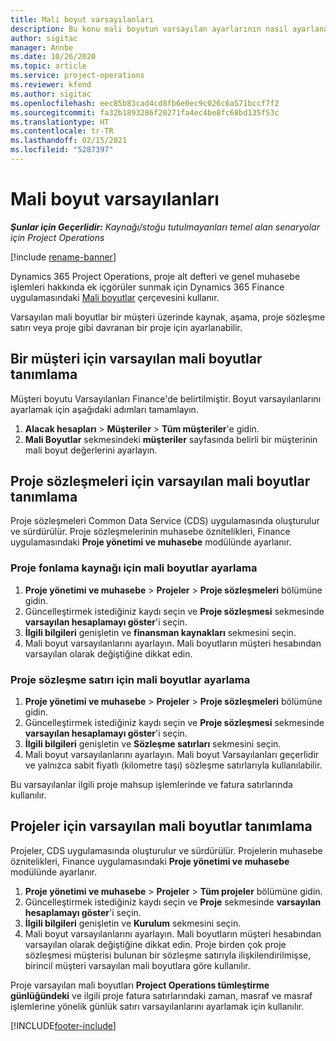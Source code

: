 ```yaml
---
title: Mali boyut varsayılanları
description: Bu konu mali boyutun varsayılan ayarlarının nasıl ayarlanacağı hakkında bilgi sağlar.
author: sigitac
manager: Annbe
ms.date: 10/26/2020
ms.topic: article
ms.service: project-operations
ms.reviewer: kfend
ms.author: sigitac
ms.openlocfilehash: eec85b83cad4cd8fb6e0ec9c026c6a571bccf7f2
ms.sourcegitcommit: fa32b1893286f20271fa4ec4be8fc68bd135f53c
ms.translationtype: HT
ms.contentlocale: tr-TR
ms.lasthandoff: 02/15/2021
ms.locfileid: "5287397"
---
```

# <a name="financial-dimension-defaults"></a>Mali boyut varsayılanları

_**Şunlar için Geçerlidir:** Kaynağı/stoğu tutulmayanları temel alan senaryolar için Project Operations_

[!include [rename-banner](~/includes/cc-data-platform-banner.md)]

Dynamics 365 Project Operations, proje alt defteri ve genel muhasebe işlemleri hakkında ek içgörüler sunmak için Dynamics 365 Finance uygulamasındaki [Mali boyutlar](https://docs.microsoft.com/dynamics365/finance/general-ledger/financial-dimensions) çerçevesini kullanır.

Varsayılan mali boyutlar bir müşteri üzerinde kaynak, aşama, proje sözleşme satırı veya proje gibi davranan bir proje için ayarlanabilir.

## <a name="define-default-financial-dimensions-for-a-customer"></a>Bir müşteri için varsayılan mali boyutlar tanımlama

Müşteri boyutu Varsayılanları Finance'de belirtilmiştir. Boyut varsayılanlarını ayarlamak için aşağıdaki adımları tamamlayın.

1. **Alacak hesapları** > **Müşteriler** > **Tüm müşteriler**'e gidin.
2. **Mali Boyutlar** sekmesindeki **müşteriler** sayfasında belirli bir müşterinin mali boyut değerlerini ayarlayın.

## <a name="define-default-financial-dimensions-for-project-contracts"></a>Proje sözleşmeleri için varsayılan mali boyutlar tanımlama

Proje sözleşmeleri Common Data Service (CDS) uygulamasında oluşturulur ve sürdürülür. Proje sözleşmelerinin muhasebe öznitelikleri, Finance uygulamasındaki **Proje yönetimi ve muhasebe** modülünde ayarlanır.

### <a name="set-financial-dimensions-for-a-project-funding-source"></a>Proje fonlama kaynağı için mali boyutlar ayarlama

1. **Proje yönetimi ve muhasebe** > **Projeler** > **Proje sözleşmeleri** bölümüne gidin.
2. Güncelleştirmek istediğiniz kaydı seçin ve **Proje sözleşmesi** sekmesinde **varsayılan hesaplamayı göster**'i seçin.
3. **İlgili bilgileri** genişletin ve **finansman kaynakları** sekmesini seçin.
4. Mali boyut varsayılanlarını ayarlayın. Mali boyutların müşteri hesabından varsayılan olarak değiştiğine dikkat edin.

### <a name="set-financial-dimensions-for-a-project-contract-line"></a>Proje sözleşme satırı için mali boyutlar ayarlama

1. **Proje yönetimi ve muhasebe** > **Projeler** > **Proje sözleşmeleri** bölümüne gidin.
2. Güncelleştirmek istediğiniz kaydı seçin ve **Proje sözleşmesi** sekmesinde **varsayılan hesaplamayı göster**'i seçin.
3. **İlgili bilgileri** genişletin ve **Sözleşme satırları** sekmesini seçin.
4. Mali boyut varsayılanlarını ayarlayın. Mali boyut Varsayılanları geçerlidir ve yalnızca sabit fiyatlı (kilometre taşı) sözleşme satırlarıyla kullanılabilir.

Bu varsayılanlar ilgili proje mahsup işlemlerinde ve fatura satırlarında kullanılır.

## <a name="define-default-financial-dimensions-for-projects"></a>Projeler için varsayılan mali boyutlar tanımlama

Projeler, CDS uygulamasında oluşturulur ve sürdürülür. Projelerin muhasebe öznitelikleri, Finance uygulamasındaki **Proje yönetimi ve muhasebe** modülünde ayarlanır.

1. **Proje yönetimi ve muhasebe** > **Projeler** > **Tüm projeler** bölümüne gidin.
2. Güncelleştirmek istediğiniz kaydı seçin ve **Proje** sekmesinde **varsayılan hesaplamayı göster**'i seçin.
3. **İlgili bilgileri** genişletin ve **Kurulum** sekmesini seçin.
4. Mali boyut varsayılanlarını ayarlayın. Mali boyutların müşteri hesabından varsayılan olarak değiştiğine dikkat edin. Proje birden çok proje sözleşmesi müşterisi bulunan bir sözleşme satırıyla ilişkilendirilmişse, birincil müşteri varsayılan mali boyutlara göre kullanılır.

Proje varsayılan mali boyutları **Project Operations tümleştirme günlüğündeki** ve ilgili proje fatura satırlarındaki zaman, masraf ve masraf işlemlerine yönelik günlük satırı varsayılanlarını ayarlamak için kullanılır.


[!INCLUDE[footer-include](../includes/footer-banner.md)]